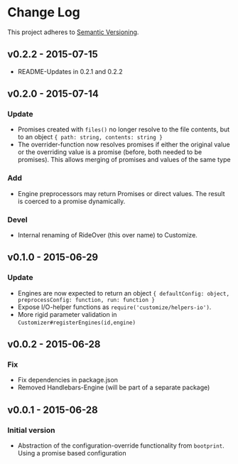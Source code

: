 # Change Log

This project adheres to [Semantic Versioning](http://semver.org/).

## v0.2.2 - 2015-07-15

* README-Updates in 0.2.1 and 0.2.2

## v0.2.0 - 2015-07-14

### Update
- Promises created with `files()` no longer resolve to the file contents, but 
  to an object `{ path: string, contents: string }`
- The overrider-function now resolves promises if either the original value 
  or the overriding value is a promise (before, both needed to be promises).
  This allows merging of promises and values of the same type
  
### Add

- Engine preprocessors may return Promises or direct values. The result is 
  coerced to a promise dynamically.

### Devel
- Internal renaming of RideOver (this over name) to Customize.


## v0.1.0 - 2015-06-29
### Update

- Engines are now expected to return an object `{ defaultConfig: object, preprocessConfig: function, run: function }`
- Expose I/O-helper functions as `require('customize/helpers-io')`.
- More rigid parameter validation in `Customizer#registerEngines(id,engine)`

## v0.0.2 - 2015-06-28
### Fix

- Fix dependencies in package.json
- Removed Handlebars-Engine (will be part of a separate package)

## v0.0.1 - 2015-06-28
### Initial version

- Abstraction of the configuration-override functionality from `bootprint`.
  Using a promise based configuration